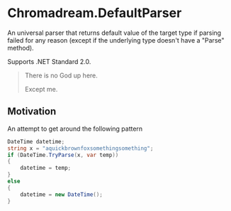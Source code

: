 # Chromadream.DefaultParser

An universal parser that returns default value of the target type if parsing failed for any reason (except if the underlying type doesn't have a "Parse" method). 

Supports .NET Standard 2.0.

> There is no God up here.
>
> Except me.

## Motivation

An attempt to get around the following pattern

```csharp
DateTime datetime;
string x = "aquickbrownfoxsomethingsomething";
if (DateTime.TryParse(x, var temp))
{
    datetime = temp;
}
else
{
    datetime = new DateTime();
}
```
